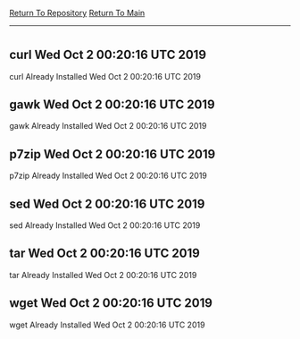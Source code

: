 [Return To Repository](https://github.com/deathbybandaid/piholeparser/)
[Return To Main](https://github.com/deathbybandaid/piholeparser/blob/master/RecentRunLogs/Mainlog.md)
____________________________________
# 
## curl Wed Oct 2 00:20:16 UTC 2019
curl Already Installed Wed Oct 2 00:20:16 UTC 2019
## gawk Wed Oct 2 00:20:16 UTC 2019
gawk Already Installed Wed Oct 2 00:20:16 UTC 2019
## p7zip Wed Oct 2 00:20:16 UTC 2019
p7zip Already Installed Wed Oct 2 00:20:16 UTC 2019
## sed Wed Oct 2 00:20:16 UTC 2019
sed Already Installed Wed Oct 2 00:20:16 UTC 2019
## tar Wed Oct 2 00:20:16 UTC 2019
tar Already Installed Wed Oct 2 00:20:16 UTC 2019
## wget Wed Oct 2 00:20:16 UTC 2019
wget Already Installed Wed Oct 2 00:20:16 UTC 2019
